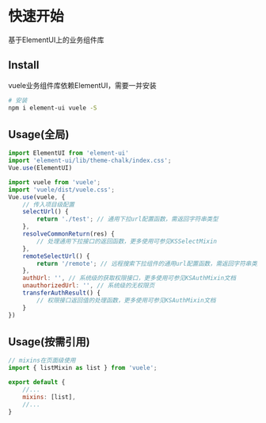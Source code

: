 # 快速开始

基于ElementUI上的业务组件库

## Install

vuele业务组件库依赖ElementUI，需要一并安装

``` bash
# 安装
npm i element-ui vuele -S

```

## Usage(全局)

``` javascript
import ElementUI from 'element-ui'
import 'element-ui/lib/theme-chalk/index.css';
Vue.use(ElementUI)

import vuele from 'vuele';
import 'vuele/dist/vuele.css';
Vue.use(vuele, {
    // 传入项目级配置
    selectUrl() {
        return './test'; // 通用下拉url配置函数，需返回字符串类型
    },
    resolveCommonReturn(res) {
        // 处理通用下拉接口的返回函数，更多使用可参见KSSelectMixin
    },
    remoteSelectUrl() {
        return '/remote'; // 远程搜索下拉组件的通用url配置函数，需返回字符串类型
    },
    authUrl: '', // 系统级的获取权限接口，更多使用可参见KSAuthMixin文档
    unauthorizedUrl: '', // 系统级的无权限页
    transferAuthResult() {
        // 权限接口返回值的处理函数，更多使用可参见KSAuthMixin文档
    }
})
```

## Usage(按需引用)

``` javascript
// mixins在页面级使用
import { listMixin as list } from 'vuele';

export default {
    //...
    mixins: [list],
    //...
}

```
